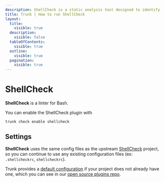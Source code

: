 ```yaml
---
description: ShellCheck is a static analysis tool designed to identify and report syntax errors and potential issues in shell scripts
title: Trunk | How to run ShellCheck
layout:
  title:
    visible: true
  description:
    visible: false
  tableOfContents:
    visible: true
  outline:
    visible: true
  pagination:
    visible: true
---
```


# ShellCheck

**ShellCheck** is a linter for Bash.

You can enable the ShellCheck plugin with

```shell
trunk check enable shellcheck
```

## Settings


**ShellCheck** uses the same config files as the
upstream [ShellCheck](https://www.shellcheck.net/) project, so you can continue to use any
existing configuration files (ex: `.shellcheckrc`, `shellcheckrc`).
    

Trunk provides a [default configuration](https://github.com/trunk-io/plugins/tree/main/linters/shellcheck) if your project does not already have one,
which you can see in our [open source plugins repo](https://github.com/trunk-io/plugins/tree/main).
